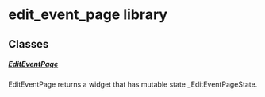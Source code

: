 



# edit_event_page library











## Classes

##### [EditEventPage](../views_after_auth_screens_events_edit_event_page/EditEventPage-class.md)



EditEventPage returns a widget that has mutable state _EditEventPageState.















